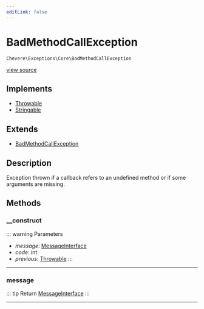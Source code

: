 ```yaml
---
editLink: false
---
```


# BadMethodCallException

`Chevere\Exceptions\Core\BadMethodCallException`

[view source](https://github.com/chevere/chevere/blob/master/src/Chevere/Exceptions/Core/BadMethodCallException.php)

## Implements

- [Throwable](https://www.php.net/manual/class.throwable)
- [Stringable](https://www.php.net/manual/class.stringable)

## Extends

- [BadMethodCallException](https://www.php.net/manual/class.badmethodcallexception)

## Description

Exception thrown if a callback refers to an undefined method or if some arguments are missing.

## Methods

### __construct

::: warning Parameters
- *message*: [MessageInterface](../../Interfaces/Message/MessageInterface.md)
- *code*: int
- *previous*: [Throwable](https://www.php.net/manual/class.throwable)
:::

---

### message

::: tip Return
[MessageInterface](../../Interfaces/Message/MessageInterface.md)
:::

---
